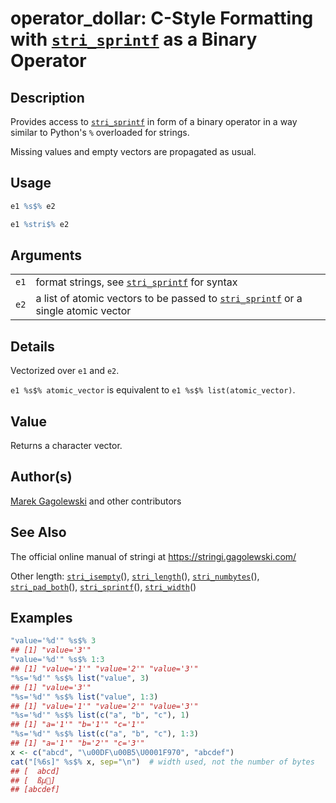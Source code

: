 # operator\_dollar: C-Style Formatting with [`stri_sprintf`](https://stringi.gagolewski.com/rapi/stri_sprintf.html) as a Binary Operator

## Description

Provides access to [`stri_sprintf`](https://stringi.gagolewski.com/rapi/stri_sprintf.html) in form of a binary operator in a way similar to Python\'s `%` overloaded for strings.

Missing values and empty vectors are propagated as usual.

## Usage

```r
e1 %s$% e2

e1 %stri$% e2
```

## Arguments

|      |                                                                                                                                            |
|------|--------------------------------------------------------------------------------------------------------------------------------------------|
| `e1` | format strings, see [`stri_sprintf`](https://stringi.gagolewski.com/rapi/stri_sprintf.html) for syntax                                     |
| `e2` | a list of atomic vectors to be passed to [`stri_sprintf`](https://stringi.gagolewski.com/rapi/stri_sprintf.html) or a single atomic vector |

## Details

Vectorized over `e1` and `e2`.

`e1 %s$% atomic_vector` is equivalent to `e1 %s$% list(atomic_vector)`.

## Value

Returns a character vector.

## Author(s)

[Marek Gagolewski](https://www.gagolewski.com/) and other contributors

## See Also

The official online manual of <span class="pkg">stringi</span> at <https://stringi.gagolewski.com/>

Other length: [`stri_isempty`](https://stringi.gagolewski.com/rapi/stri_isempty.html)(), [`stri_length`](https://stringi.gagolewski.com/rapi/stri_length.html)(), [`stri_numbytes`](https://stringi.gagolewski.com/rapi/stri_numbytes.html)(), [`stri_pad_both`](https://stringi.gagolewski.com/rapi/stri_pad_both.html)(), [`stri_sprintf`](https://stringi.gagolewski.com/rapi/stri_sprintf.html)(), [`stri_width`](https://stringi.gagolewski.com/rapi/stri_width.html)()

## Examples




```r
"value='%d'" %s$% 3
## [1] "value='3'"
"value='%d'" %s$% 1:3
## [1] "value='1'" "value='2'" "value='3'"
"%s='%d'" %s$% list("value", 3)
## [1] "value='3'"
"%s='%d'" %s$% list("value", 1:3)
## [1] "value='1'" "value='2'" "value='3'"
"%s='%d'" %s$% list(c("a", "b", "c"), 1)
## [1] "a='1'" "b='1'" "c='1'"
"%s='%d'" %s$% list(c("a", "b", "c"), 1:3)
## [1] "a='1'" "b='2'" "c='3'"
x <- c("abcd", "\u00DF\u00B5\U0001F970", "abcdef")
cat("[%6s]" %s$% x, sep="\n")  # width used, not the number of bytes
## [  abcd]
## [  ßµ🥰]
## [abcdef]
```

